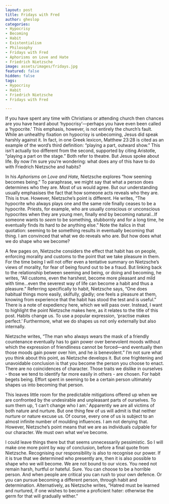 ```yaml
---
layout: post
title: Fridays with Fred
author: gheslop
categories:
- Hypocrisy
- Becoming
- Habit
- Existentialism
- Philosophy
- Fridays with Fred
- Aphorisms on Love and Hate
- Friedrich Nietzsche
image: assets/images/fridays.jpg
featured: false
hidden: false
tags:
- Hypocrisy
- Habit
- Friedrich Nietzsche
- Fridays with Fred

---
```

If you have spent any time with Christians or attending church then chances are you have heard about ‘hypocrisy’—perhaps you have even been called a ‘hypocrite.’ This emphasis, however, is not entirely the church’s fault. While an unhealthy fixation on hypocrisy is unbecoming, Jesus did speak harshly against it. In fact, in one Greek lexicon, Matthew 23:28 is cited as an example of the word’s third definition: “playing a part, outward show.” This isn’t actually too different from the second, supported by citing Aristotle, “playing a part on the stage.” Both refer to theatre. But Jesus spoke about life. By now I’m sure you’re wondering: what does any of this have to do with Friedrich Nietzsche and habits?

In his _Aphorisms on Love and Hate,_ Nietzsche explores “how seeming becomes being.” To paraphrase, we might say that what a person does determines who they are. Most of us would agree. But our understanding usually emphasises the fact that how someone acts reveals who they are. This is true. However, Nietzsche’s point is different. He writes, “The hypocrite who always plays one and the same role finally ceases to be a hypocrite. Priests, for example, who are usually conscious or unconscious hypocrites when they are young men, finally end by becoming natural…If someone wants to _seem_ to be something, stubbornly and for a long time, he eventually finds its hard to _be_ anything else.” Note the italics in that quotation: seeming to be something results in eventually becoming that thing. I am convinced that what we do reveals who are. But how does what we do shape who we become?

A few pages on, Nietzsche considers the effect that habit has on people, enforcing morality and customs to the point that we take pleasure in them. For the time being I will not offer even a tentative summary on Nietzsche’s views of morality, for fear of being found out to be a fraud. But linking back to the relationship between seeming and being, or doing and becoming, he writes, “All customs, even the harshest, become more pleasant and mild with time…even the severest way of life can become a habit and thus a pleasure.” Referring specifically to habit, Nietzsche says, “One does habitual things more easily, skilfully, gladly; one feels a pleasure at them, knowing from experience that the habit has stood the test and is useful.” There is a note of expediency here, which we will pass over. Instead, I want to highlight the point Nietzsche makes here, as it relates to the title of this post. Habits change us. To use a popular expression, ‘practise makes perfect.’ Furthermore, what we do shapes us not only externally but also internally.

Nietzsche writes, “The man who always wears the mask of a friendly countenance eventually has to gain power over benevolent moods without which the expression of friendliness cannot be forced—and eventually then those moods gain power over him, and he _is_ benevolent.” I’m not sure what you think about this point, as Nietzsche develops it. But one frightening and unavoidable conclusion is that you become the person you choose to enact. There are no coincidences of character. Those traits we dislike in ourselves - those we tend to identify far more easily in others - are chosen. For habit begets being. Effort spent in seeming to be a certain person ultimately shapes us into becoming that person.

This leaves little room for the predictable mitigations offered up when we are confronted by the undesirable and unpleasant parts of ourselves. To sum them up, ‘I can’t change who I am.’ Apparently we are all victims of both nature and nurture. But one thing few of us will admit is that neither nurture or nature excuse us. Of course, every one of us is subject to an almost infinite number of moulding influences. I am not denying that. However, Nietzsche’s point means that we are as individuals culpable for our character. We must own what we’ve become.

I could leave things there but that seems unnecessarily pessimistic. So I will make one more point by way of conclusion, before a final quote from Nietzsche. Recognising our responsibility is also to recognise our power. If it is true that we determined who presently are, then it is also possible to shape who we will become. We are not bound to our vices. You need not remain harsh, hurtful or hateful. Sure. You can choose to be a horrible person. And when people are critical you can rush to your own defence. Or you can pursue becoming a different person, through habit and determination. Alternatively, as Nietzsche writes, “Hatred must be learned and nurtured, if one wishes to become a proficient hater: otherwise the germ for that will gradually wither.”